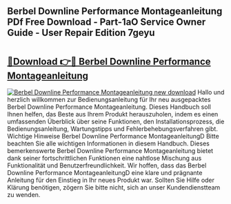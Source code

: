 ## Berbel Downline Performance Montageanleitung PDf Free Download - Part-1aO Service Owner Guide - User Repair Edition 7geyu

# <h2><a href="http://df7who8.blite.top/?on=Berbel+Downline+Performance+Montageanleitung">🔗Download 👉🔴 Berbel Downline Performance Montageanleitung</a></h2>

[![Berbel Downline Performance Montageanleitung new download](https://i.imgur.com/lujVjoI.png)](http://df7who8.blite.top/?on=Berbel+Downline+Performance+Montageanleitung)
Hallo und herzlich willkommen zur Bedienungsanleitung für Ihr neu ausgepacktes Berbel Downline Performance Montageanleitung. Dieses Handbuch soll Ihnen helfen, das Beste aus Ihrem Produkt herauszuholen, indem es einen umfassenden Überblick über seine Funktionen, den Installationsprozess, die Bedienungsanleitung, Wartungstipps und Fehlerbehebungsverfahren gibt. Wichtige Hinweise Berbel Downline Performance MontageanleitungD Bitte beachten Sie alle wichtigen Informationen in diesem Handbuch. Dieses bemerkenswerte Berbel Downline Performance Montageanleitung bietet dank seiner fortschrittlichen Funktionen eine nahtlose Mischung aus Funktionalität und Benutzerfreundlichkeit. Wir hoffen, dass das Berbel Downline Performance MontageanleitungD eine klare und prägnante Anleitung für den Einstieg in Ihr neues Produkt war. Sollten Sie Hilfe oder Klärung benötigen, zögern Sie bitte nicht, sich an unser Kundendienstteam zu wenden.
